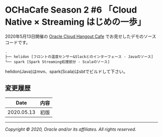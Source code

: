 # OCHaCafe Season 2 #6 「Cloud Native × Streaming はじめの一歩」

2020年5月13日開催の [Oracle Cloud Hangout Cafe](https://ochacafe.connpass.com/event/169396/) でお見せしたデモのソースコードです。

```text
.
├── helidon [フロントの温度センサー&Slackとのインターフェース - Javaのソース]
└── spark [Spark Streaming処理部分 - Scalaのソース]
```

helidon(Java)はmvn、spark(Scala)はsbtでビルドして下さい。


## 変更履歴

|Date      | 内容 |
|----------|--------------------------------------|
|2020.05.13| 初版 |

---
_Copyright © 2020, Oracle and/or its affiliates. All rights reserved._